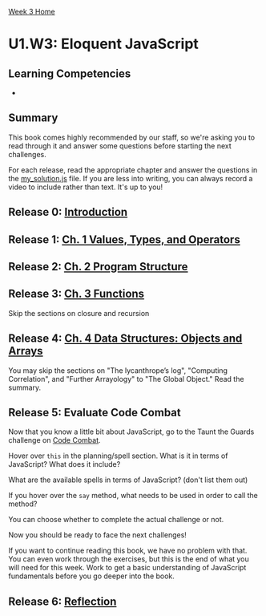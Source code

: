 [Week 3 Home](../)

# U1.W3: Eloquent JavaScript


## Learning Competencies
-

## Summary
This book comes highly recommended by our staff, so we're asking you to read through it and answer some questions before starting the next challenges.

For each release, read the appropriate chapter and answer the questions in the [my_solution.js](my_solution.js) file. If you are less into writing, you can always record a video to include rather than text. It's up to you!

## Release 0: [Introduction](http://eloquentjavascript.net/00_intro.html)

## Release 1: [Ch. 1 Values, Types, and Operators](http://eloquentjavascript.net/01_values.html)

## Release 2: [Ch. 2 Program Structure](http://eloquentjavascript.net/02_program_structure.html)

## Release 3: [Ch. 3 Functions](http://eloquentjavascript.net/03_functions.html)

Skip the sections on closure and recursion

## Release 4: [Ch. 4 Data Structures: Objects and Arrays](http://eloquentjavascript.net/04_data.html)

You may skip the sections on "The lycanthrope’s log", "Computing Correlation", and "Further Arrayology" to "The Global Object." Read the summary.



## Release 5: Evaluate Code Combat
Now that you know a little bit about JavaScript, go to the Taunt the Guards challenge on [Code Combat](http://codecombat.com/play/level/taunt-the-guards).

Hover over `this` in the planning/spell section. What is it in terms of JavaScript? What does it include?

What are the available spells in terms of JavaScript? (don't list them out)

If you hover over the `say` method, what needs to be used in order to call the method?

You can choose whether to complete the actual challenge or not.

Now you should be ready to face the next challenges!

If you want to continue reading this book, we have no problem with that. You can even work through the exercises, but this is the end of what you will need for this week. Work to get a basic understanding of JavaScript fundamentals before you go deeper into the book.

## Release 6: [Reflection](https://github.com/Devbootcamp/phase-0-handbook/blob/master/coding-references/reflection-guidelines.md)






